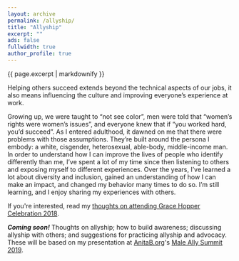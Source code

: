 ```yaml
---
layout: archive
permalink: /allyship/
title: "Allyship"
excerpt: ""
ads: false
fullwidth: true
author_profile: true
---
```


{{ page.excerpt | markdownify }}

<div class="page__inner-wrap">
<div class="grid__wrapper">
  <p>
    Helping others succeed extends beyond the technical aspects of our jobs, it also means influencing
    the culture and improving everyone’s experience at work.
  </p>
  
  <p>
    Growing up, we were taught to “not see color”, men were told that “women’s rights were women’s issues”,
    and everyone knew that if “you worked hard, you’d succeed”. As I entered adulthood, it dawned on me
    that there were problems with those assumptions. They’re built around the persona I embody: a white,
    cisgender, heterosexual, able-body, middle-income man. In order to understand how I can improve the
    lives of people who identify differently than me, I’ve spent a lot of my time since then listening to
    others and exposing myself to different experiences. Over the years, I’ve learned a lot about diversity
    and inclusion, gained an understanding of how I can make an impact, and changed my behavior many times
    to do so. I’m still learning, and I enjoy sharing my experiences with others.
  </p>
  
  <p>
    If you're interested, read my <a href="/words/gracehopper/">thoughts on attending Grace Hopper Celebration 2018</a>.
  </p>
  
  <p>
    <strong><i>Coming soon!</i></strong> Thoughts on allyship; how to build awareness; discussing allyship
    with others; and suggestions for practicing allyship and advocacy. These will be based on my presentation
    at <a href="https://anitab.org/">AnitaB.org</a>'s
    <a href="https://community.anitab.org/event/male-ally-summit-2019/">Male Ally Summit 2019</a>.
  </p>
</div>
</div>
